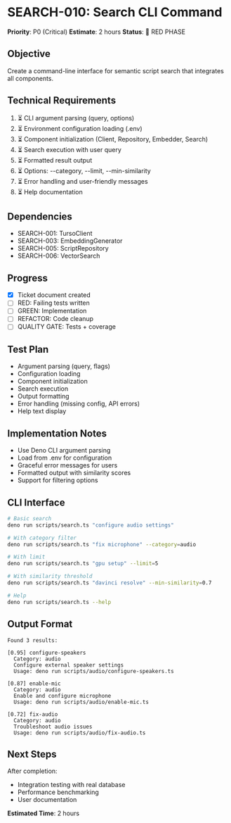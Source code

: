 # SEARCH-010: Search CLI Command

**Priority**: P0 (Critical)
**Estimate**: 2 hours
**Status**: 🔴 RED PHASE

## Objective
Create a command-line interface for semantic script search that integrates all components.

## Technical Requirements
1. ⏳ CLI argument parsing (query, options)
2. ⏳ Environment configuration loading (.env)
3. ⏳ Component initialization (Client, Repository, Embedder, Search)
4. ⏳ Search execution with user query
5. ⏳ Formatted result output
6. ⏳ Options: --category, --limit, --min-similarity
7. ⏳ Error handling and user-friendly messages
8. ⏳ Help documentation

## Dependencies
- SEARCH-001: TursoClient
- SEARCH-003: EmbeddingGenerator
- SEARCH-005: ScriptRepository
- SEARCH-006: VectorSearch

## Progress
- [x] Ticket document created
- [ ] RED: Failing tests written
- [ ] GREEN: Implementation
- [ ] REFACTOR: Code cleanup
- [ ] QUALITY GATE: Tests + coverage

## Test Plan
- Argument parsing (query, flags)
- Configuration loading
- Component initialization
- Search execution
- Output formatting
- Error handling (missing config, API errors)
- Help text display

## Implementation Notes
- Use Deno CLI argument parsing
- Load from .env for configuration
- Graceful error messages for users
- Formatted output with similarity scores
- Support for filtering options

## CLI Interface
```bash
# Basic search
deno run scripts/search.ts "configure audio settings"

# With category filter
deno run scripts/search.ts "fix microphone" --category=audio

# With limit
deno run scripts/search.ts "gpu setup" --limit=5

# With similarity threshold
deno run scripts/search.ts "davinci resolve" --min-similarity=0.7

# Help
deno run scripts/search.ts --help
```

## Output Format
```
Found 3 results:

[0.95] configure-speakers
  Category: audio
  Configure external speaker settings
  Usage: deno run scripts/audio/configure-speakers.ts

[0.87] enable-mic
  Category: audio
  Enable and configure microphone
  Usage: deno run scripts/audio/enable-mic.ts

[0.72] fix-audio
  Category: audio
  Troubleshoot audio issues
  Usage: deno run scripts/audio/fix-audio.ts
```

## Next Steps
After completion:
- Integration testing with real database
- Performance benchmarking
- User documentation

**Estimated Time**: 2 hours
